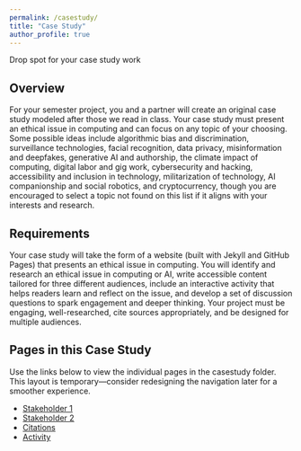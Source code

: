 ```yaml
---
permalink: /casestudy/
title: "Case Study"
author_profile: true
---
```


Drop spot for your case study work

## Overview

For your semester project, you and a partner will create an original case study
modeled after those we read in class. Your case study must present an ethical issue in computing and can focus on any topic of your choosing. Some possible ideas include algorithmic bias and discrimination, surveillance technologies, facial recognition, data privacy, misinformation and deepfakes, generative AI and authorship, the climate impact of computing, digital labor and gig work, cybersecurity and hacking, accessibility and inclusion in technology, militarization of technology, AI companionship and social robotics, and cryptocurrency, though you are encouraged to select a topic not found on this list if it aligns with your interests and research.

## Requirements

Your case study will take the form of a website (built with Jekyll and GitHub Pages) that presents an ethical issue in computing. You will identify and research an ethical issue in computing or AI, write accessible content tailored for three different audiences, include an interactive activity that helps readers learn and reflect on the issue, and develop a set of discussion questions to spark engagement and deeper thinking. Your project must be engaging, well-researched, cite sources appropriately, and be designed for multiple audiences.

## Pages in this Case Study

Use the links below to view the individual pages in the casestudy folder. This layout is temporary—consider redesigning the navigation later for a smoother experience.

- [Stakeholder 1](casestudy/stakeholder1)
- [Stakeholder 2](casestudy/stakeholder2)
- [Citations](ethics_fall2025/casestudy/citations)
- [Activity](ethics_fall2025/casestudy/activity)
